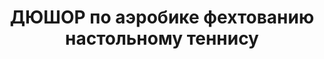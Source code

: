 ---
title: ДЮШОР  по аэробике фехтованию настольному теннису
address: '69035, г. Запорожье, пр. Маяковского, 14'
phone:
  - (061) 233-50-84
url: ''
about: ''
searchTitle: 'ДЮШОР, 69035, г. Запорожье, пр. Маяковского, 14'
tags:
  - Детско-юношеские спортивные школы
geometry:
  location:
    lat: 47.8408567
    lng: 35.1223615
  viewport:
    northeast:
      lat: 47.84209418029151
      lng: 35.1239229802915
    southwest:
      lat: 47.83939621970851
      lng: 35.1212250197085
place_id: ChIJGygqyzJn3EARKtgU4OfY1VQ

---